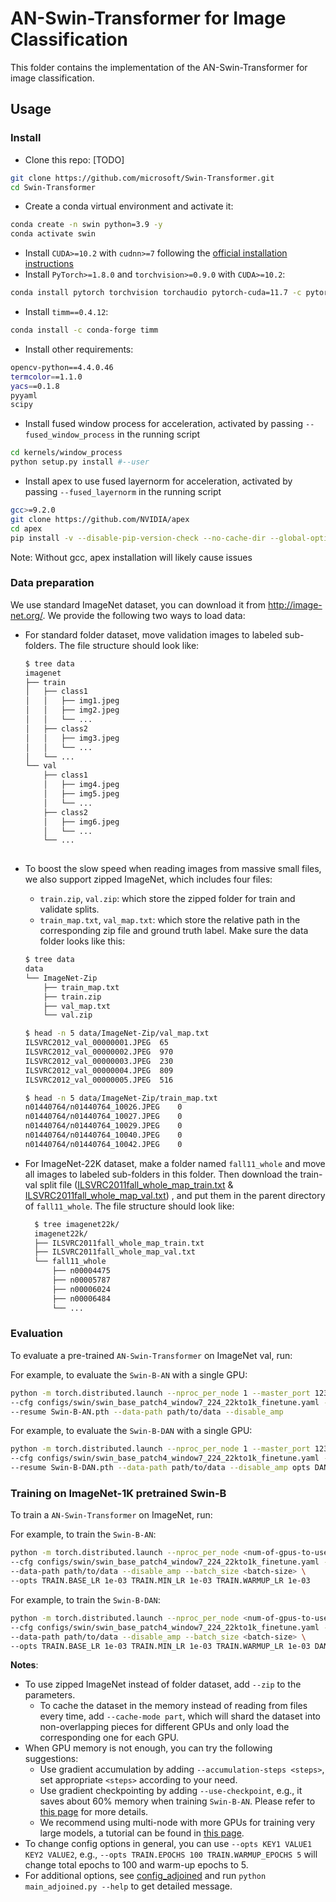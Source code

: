 # AN-Swin-Transformer for Image Classification

This folder contains the implementation of the AN-Swin-Transformer for image classification.

## Usage

### Install

- Clone this repo: [TODO]

```bash
git clone https://github.com/microsoft/Swin-Transformer.git
cd Swin-Transformer
```

- Create a conda virtual environment and activate it:

```bash
conda create -n swin python=3.9 -y
conda activate swin
```

- Install `CUDA>=10.2` with `cudnn>=7` following
  the [official installation instructions](https://docs.nvidia.com/cuda/cuda-installation-guide-linux/index.html)
- Install `PyTorch>=1.8.0` and `torchvision>=0.9.0` with `CUDA>=10.2`:

```bash
conda install pytorch torchvision torchaudio pytorch-cuda=11.7 -c pytorch -c nvidia
```

- Install `timm==0.4.12`:

```bash
conda install -c conda-forge timm
```

- Install other requirements:

```bash
opencv-python==4.4.0.46
termcolor==1.1.0
yacs==0.1.8
pyyaml
scipy
```

- Install fused window process for acceleration, activated by passing `--fused_window_process` in the running script
```bash
cd kernels/window_process
python setup.py install #--user
```

- Install apex to use fused layernorm for acceleration, activated by passing `--fused_layernorm` in the running script
```bash
gcc>=9.2.0
git clone https://github.com/NVIDIA/apex
cd apex
pip install -v --disable-pip-version-check --no-cache-dir --global-option="--cuda_ext" ./
```
Note: Without gcc, apex installation will likely cause issues

### Data preparation

We use standard ImageNet dataset, you can download it from http://image-net.org/. We provide the following two ways to
load data:

- For standard folder dataset, move validation images to labeled sub-folders. The file structure should look like:
  ```bash
  $ tree data
  imagenet
  ├── train
  │   ├── class1
  │   │   ├── img1.jpeg
  │   │   ├── img2.jpeg
  │   │   └── ...
  │   ├── class2
  │   │   ├── img3.jpeg
  │   │   └── ...
  │   └── ...
  └── val
      ├── class1
      │   ├── img4.jpeg
      │   ├── img5.jpeg
      │   └── ...
      ├── class2
      │   ├── img6.jpeg
      │   └── ...
      └── ...
 
  ```
- To boost the slow speed when reading images from massive small files, we also support zipped ImageNet, which includes
  four files:
    - `train.zip`, `val.zip`: which store the zipped folder for train and validate splits.
    - `train_map.txt`, `val_map.txt`: which store the relative path in the corresponding zip file and ground truth
      label. Make sure the data folder looks like this:

  ```bash
  $ tree data
  data
  └── ImageNet-Zip
      ├── train_map.txt
      ├── train.zip
      ├── val_map.txt
      └── val.zip
  
  $ head -n 5 data/ImageNet-Zip/val_map.txt
  ILSVRC2012_val_00000001.JPEG	65
  ILSVRC2012_val_00000002.JPEG	970
  ILSVRC2012_val_00000003.JPEG	230
  ILSVRC2012_val_00000004.JPEG	809
  ILSVRC2012_val_00000005.JPEG	516
  
  $ head -n 5 data/ImageNet-Zip/train_map.txt
  n01440764/n01440764_10026.JPEG	0
  n01440764/n01440764_10027.JPEG	0
  n01440764/n01440764_10029.JPEG	0
  n01440764/n01440764_10040.JPEG	0
  n01440764/n01440764_10042.JPEG	0
  ```
- For ImageNet-22K dataset, make a folder named `fall11_whole` and move all images to labeled sub-folders in this
  folder. Then download the train-val split
  file ([ILSVRC2011fall_whole_map_train.txt](https://github.com/SwinTransformer/storage/releases/download/v2.0.1/ILSVRC2011fall_whole_map_train.txt)
  & [ILSVRC2011fall_whole_map_val.txt](https://github.com/SwinTransformer/storage/releases/download/v2.0.1/ILSVRC2011fall_whole_map_val.txt))
  , and put them in the parent directory of `fall11_whole`. The file structure should look like:

  ```bash
    $ tree imagenet22k/
    imagenet22k/
    ├── ILSVRC2011fall_whole_map_train.txt
    ├── ILSVRC2011fall_whole_map_val.txt
    └── fall11_whole
        ├── n00004475
        ├── n00005787
        ├── n00006024
        ├── n00006484
        └── ...
  ```

### Evaluation

To evaluate a pre-trained `AN-Swin-Transformer` on ImageNet val, run:

For example, to evaluate the `Swin-B-AN` with a single GPU:

```bash
python -m torch.distributed.launch --nproc_per_node 1 --master_port 12345  main_adjoined.py --eval \
--cfg configs/swin/swin_base_patch4_window7_224_22kto1k_finetune.yaml --pretrained swin_base_patch4_window7_224_22k.pth \
--resume Swin-B-AN.pth --data-path path/to/data --disable_amp
```

For example, to evaluate the `Swin-B-DAN` with a single GPU:

```bash
python -m torch.distributed.launch --nproc_per_node 1 --master_port 12345  main_adjoined.py --eval \
--cfg configs/swin/swin_base_patch4_window7_224_22kto1k_finetune.yaml --pretrained swin_base_patch4_window7_224_22k.pth \
--resume Swin-B-DAN.pth --data-path path/to/data --disable_amp opts DAN_TRAINING True
```

### Training on ImageNet-1K pretrained Swin-B

To train a `AN-Swin-Transformer` on ImageNet, run:

For example, to train the `Swin-B-AN`:

```bash
python -m torch.distributed.launch --nproc_per_node <num-of-gpus-to-use> --master_port 12345  main_adjoined.py \
--cfg configs/swin/swin_base_patch4_window7_224_22kto1k_finetune.yaml --pretrained swin_base_patch4_window7_224_22k.pth \
--data-path path/to/data --disable_amp --batch_size <batch-size> \
--opts TRAIN.BASE_LR 1e-03 TRAIN.MIN_LR 1e-03 TRAIN.WARMUP_LR 1e-03
```

For example, to train the `Swin-B-DAN`:

```bash
python -m torch.distributed.launch --nproc_per_node <num-of-gpus-to-use> --master_port 12345  main_adjoined.py \
--cfg configs/swin/swin_base_patch4_window7_224_22kto1k_finetune.yaml --pretrained swin_base_patch4_window7_224_22k.pth \
--data-path path/to/data --disable_amp --batch_size <batch-size> \
--opts TRAIN.BASE_LR 1e-03 TRAIN.MIN_LR 1e-03 TRAIN.WARMUP_LR 1e-03 DAN_TRAINING True
```


**Notes**:

- To use zipped ImageNet instead of folder dataset, add `--zip` to the parameters.
    - To cache the dataset in the memory instead of reading from files every time, add `--cache-mode part`, which will
      shard the dataset into non-overlapping pieces for different GPUs and only load the corresponding one for each GPU.
- When GPU memory is not enough, you can try the following suggestions:
    - Use gradient accumulation by adding `--accumulation-steps <steps>`, set appropriate `<steps>` according to your need.
    - Use gradient checkpointing by adding `--use-checkpoint`, e.g., it saves about 60% memory when training `Swin-B-AN`.
      Please refer to [this page](https://pytorch.org/docs/stable/checkpoint.html) for more details.
    - We recommend using multi-node with more GPUs for training very large models, a tutorial can be found
      in [this page](https://pytorch.org/tutorials/intermediate/dist_tuto.html).
- To change config options in general, you can use `--opts KEY1 VALUE1 KEY2 VALUE2`, e.g.,
  `--opts TRAIN.EPOCHS 100 TRAIN.WARMUP_EPOCHS 5` will change total epochs to 100 and warm-up epochs to 5.
- For additional options, see [config_adjoined](config_adjoined.py) and run `python main_adjoined.py --help` to get detailed message.